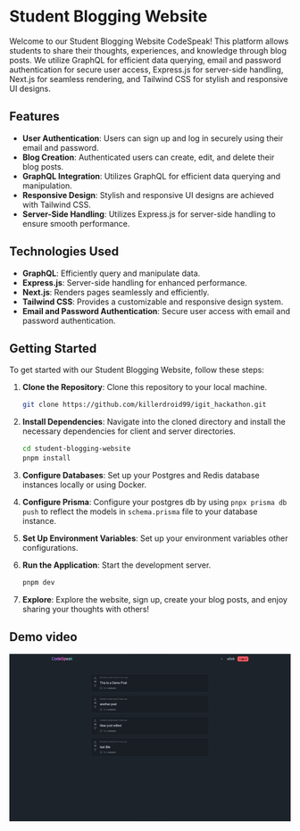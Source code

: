 # Student Blogging Website

Welcome to our Student Blogging Website CodeSpeak! This platform allows students to share their thoughts, experiences, and knowledge through blog posts. We utilize GraphQL for efficient data querying, email and password authentication for secure user access, Express.js for server-side handling, Next.js for seamless rendering, and Tailwind CSS for stylish and responsive UI designs.

## Features

- **User Authentication**: Users can sign up and log in securely using their email and password.
- **Blog Creation**: Authenticated users can create, edit, and delete their blog posts.
- **GraphQL Integration**: Utilizes GraphQL for efficient data querying and manipulation.
- **Responsive Design**: Stylish and responsive UI designs are achieved with Tailwind CSS.
- **Server-Side Handling**: Utilizes Express.js for server-side handling to ensure smooth performance.

## Technologies Used

- **GraphQL**: Efficiently query and manipulate data.
- **Express.js**: Server-side handling for enhanced performance.
- **Next.js**: Renders pages seamlessly and efficiently.
- **Tailwind CSS**: Provides a customizable and responsive design system.
- **Email and Password Authentication**: Secure user access with email and password authentication.

## Getting Started

To get started with our Student Blogging Website, follow these steps:

1. **Clone the Repository**: Clone this repository to your local machine.

   ```bash
   git clone https://github.com/killerdroid99/igit_hackathon.git
   ```

2. **Install Dependencies**: Navigate into the cloned directory and install the necessary dependencies for client and server directories.

   ```bash
   cd student-blogging-website
   pnpm install
   ```

3. **Configure Databases**: Set up your Postgres and Redis database instances locally or using Docker.

4. **Configure Prisma**: Configure your postgres db by using `pnpx prisma db push` to reflect the models in `schema.prisma` file to your database instance.

5. **Set Up Environment Variables**: Set up your environment variables other configurations.

6. **Run the Application**: Start the development server.

   ```bash
   pnpm dev
   ```

7. **Explore**: Explore the website, sign up, create your blog posts, and enjoy sharing your thoughts with others!

## **Demo video**

[<img src="./screenshot.png" width="600" height="300"
/>](https://streamable.com/lklph2)
